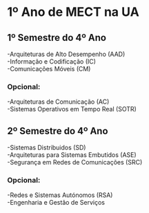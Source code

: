 # 1º Ano de MECT na UA
## 1º Semestre do 4º Ano
-Arquiteturas de Alto Desempenho (AAD) <br>
-Informação e Codificação (IC) <br>
-Comunicações Móveis (CM) <br>
### Opcional:
-Arquiteturas de Comunicação (AC) <br>
-Sistemas Operativos em Tempo Real (SOTR) <br>

## 2º Semestre do 4º Ano
-Sistemas Distribuidos (SD) <br>
-Arquiteturas para Sistemas Embutidos (ASE) <br>
-Segurança em Redes de Comunicações (SRC) <br>
### Opcional:
-Redes e Sistemas Autónomos (RSA) <br>
-Engenharia e Gestão de Serviços <br>
